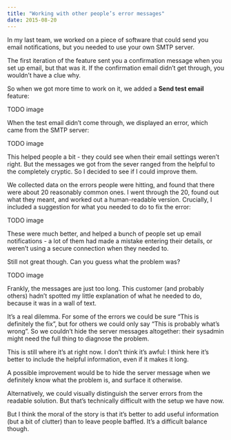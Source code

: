 ```yaml
---
title: "Working with other people’s error messages"
date: 2015-08-20
---
```


In my last team, we worked on a piece of software that could send you email notifications, but you needed to use your own SMTP server.

The first iteration of the feature sent you a confirmation message when you set up email, but that was it. If the confirmation email didn’t get through, you wouldn’t have a clue why.

So when we got more time to work on it, we added a **Send test email** feature:

TODO image

When the test email didn’t come through, we displayed an error, which came from the SMTP server:

TODO image

This helped people a bit - they could see when their email settings weren’t right. But the messages we got from the sever ranged from the helpful to the completely cryptic.  So I decided to see if I could improve them.

We collected data on the errors people were hitting, and found that there were about 20 reasonably common ones. I went through the 20, found out what they meant, and worked out a human-readable version. Crucially, I included a suggestion for what you needed to do to fix the error:

TODO image

These were much better, and helped a bunch of people set up email notifications - a lot of them had made a mistake entering their details, or weren’t using a secure connection when they needed to.

Still not great though. Can you guess what the problem was?

TODO image

Frankly, the messages are just too long. This customer (and probably others) hadn’t spotted my little explanation of what he needed to do, because it was in a wall of text.

It’s a real dilemma. For some of the errors we could be sure “This is definitely the fix”, but for others we could only say “This is probably what’s wrong”. So we couldn’t hide the server messages altogether: their sysadmin might need the full thing to diagnose the problem.

This is still where it’s at right now. I don’t think it’s awful: I think here it’s better to include the helpful information, even if it makes it long.

A possible improvement would be to hide the server message when we definitely know what the problem is, and surface it otherwise.

Alternatively, we could visually distinguish the server errors from the readable solution. But that’s technically difficult with the setup we have now.

But I think the moral of the story is that it’s better to add useful information (but a bit of clutter) than to leave people baffled. It’s a difficult balance though.

<!-- https://uiwriting.tumblr.com/post/127166150889/improving-other-peoples-error-messages -->

